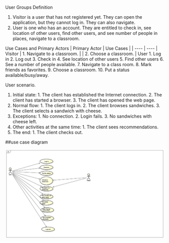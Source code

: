 User Groups Definition
1.	Visitor is a user that has not registered yet. They can open the application, but they cannot log in. They can also navigate.
2.	User is one who has an account. They are entitled to check in, see location of other users, find other users, and see number of people in places, navigate to a classroom.

Use Cases and Primary Actors
| Primary Actor	| Use Cases |
| ---- | ---- |
Visitor	 | 1.	Navigate to a classroom. |
 | 2.	Choose a classroom. |
User	1.	Log in
2.	Log out
3.	Check in
4.	See location of other users
5.	Find other users
6.	See a number of people available.
7.	Navigate to a class room.
8.	Mark friends as favorites.
9.	Choose a classroom.
10.	Put a status available/busy/away.




User scenario.
1. Initial state:
        1. The client has established the Internet connection.
        2. The client has started a browser.
        3. The client has opened the web page.
2. Normal flow:
        1. The client logs in.
        2. The client browses sandwiches.
        3. The client selects a sandwich with cheese.
3. Exceptions:
        1. No connection.
        2. Login fails.
        3. No sandwiches with cheese left.
4. Other activities at the same time:
        1. The client sees recommendations.
5. The end:
        1. The client checks out.

##use case diagram

![fallback text](UseCaseDiagram.png)
